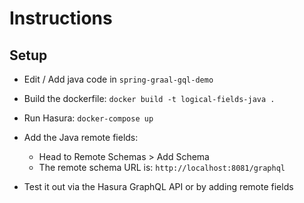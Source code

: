 # Instructions

## Setup

- Edit / Add java code in `spring-graal-gql-demo`

- Build the dockerfile: `docker build -t logical-fields-java .`
- Run Hasura: `docker-compose up`

- Add the Java remote fields:
  - Head to Remote Schemas > Add Schema 
  - The remote schema URL is: `http://localhost:8081/graphql`

- Test it out via the Hasura GraphQL API or by adding remote fields
